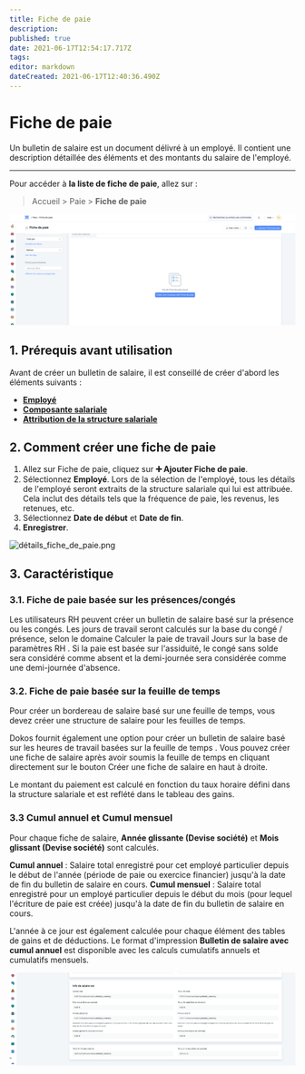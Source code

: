 ```yaml
---
title: Fiche de paie
description: 
published: true
date: 2021-06-17T12:54:17.717Z
tags: 
editor: markdown
dateCreated: 2021-06-17T12:40:36.490Z
---
```


# Fiche de paie

Un bulletin de salaire est un document délivré à un employé. Il contient une description détaillée des éléments et des montants du salaire de l'employé.

---

Pour accéder à **la liste de fiche de paie**, allez sur :

> Accueil > Paie > **Fiche de paie**

![liste_fiche_de_paie0.png](/content/payroll/salary-slip/liste_fiche_de_paie0.png)

## 1. Prérequis avant utilisation

Avant de créer un bulletin de salaire, il est conseillé de créer d'abord les éléments suivants :

- **[Employé](/hrms/cycle-de-vie/employee)**
- **[Composante salariale](/hrms/paie/salary-component)**
- **[Attribution de la structure salariale](/hrms/paie/salary-structure-assignment)**

## 2. Comment créer une fiche de paie

1. Allez sur Fiche de paie, cliquez sur **:heavy_plus_sign: Ajouter Fiche de paie**.
2. Sélectionnez **Employé**. Lors de la sélection de l'employé, tous les détails de l'employé seront extraits de la structure salariale qui lui est attribuée. Cela inclut des détails tels que la fréquence de paie, les revenus, les retenues, etc.
3. Sélectionnez **Date de début** et **Date de fin**.
4. **Enregistrer**.

![détails_fiche_de_paie.png](/content/payroll/salary-slip/détails_fiche_de_paie.png)

## 3. Caractéristique

### 3.1. Fiche de paie basée sur les présences/congés

Les utilisateurs RH peuvent créer un bulletin de salaire basé sur la présence ou les congés. Les jours de travail seront calculés sur la base du congé / présence, selon le domaine Calculer la paie de travail Jours sur la base de paramètres RH . Si la paie est basée sur l'assiduité, le congé sans solde sera considéré comme absent et la demi-journée sera considérée comme une demi-journée d'absence.

### 3.2. Fiche de paie basée sur la feuille de temps

Pour créer un bordereau de salaire basé sur une feuille de temps, vous devez créer une structure de salaire pour les feuilles de temps.

Dokos fournit également une option pour créer un bulletin de salaire basé sur les heures de travail basées sur la feuille de temps . Vous pouvez créer une fiche de salaire après avoir soumis la feuille de temps en cliquant directement sur le bouton Créer une fiche de salaire en haut à droite.

Le montant du paiement est calculé en fonction du taux horaire défini dans la structure salariale et est reflété dans le tableau des gains.

### 3.3 Cumul annuel et Cumul mensuel

Pour chaque fiche de salaire, **Année glissante (Devise société)**
et **Mois glissant (Devise société)** sont calculés.

**Cumul annuel** : Salaire total enregistré pour cet employé particulier depuis le début de l'année (période de paie ou exercice financier) jusqu'à la date de fin du bulletin de salaire en cours.
**Cumul mensuel** : Salaire total enregistré pour un employé particulier depuis le début du mois (pour lequel l'écriture de paie est créée) jusqu'à la date de fin du bulletin de salaire en cours.

L'année à ce jour est également calculée pour chaque élément des tables de gains et de déductions. Le format d'impression **Bulletin de salaire avec cumul annuel** est disponible avec les calculs cumulatifs annuels et cumulatifs mensuels.

![cumul_fiche_de_paie.png](/content/payroll/salary-slip/cumul_fiche_de_paie.png)

